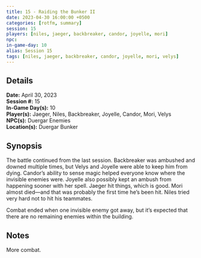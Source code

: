 ```yaml
---
title: 15 - Raiding the Bunker II
date: 2023-04-30 16:00:00 +0500
categories: [rotfm, summary]
session: 15
players: [niles, jaeger, backbreaker, candor, joyelle, mori]
npc: 
in-game-day: 10
alias: Session 15
tags: [niles, jaeger, backbreaker, candor, joyelle, mori, velys]
---
```


## Details

**Date:** April 30, 2023 <br>
**Session #:** 15 <br>
**In-Game Day(s):** 10 <br>
**Player(s):** Jaeger, Niles, Backbreaker, Joyelle, Candor, Mori, Velys <br>
**NPC(s):** Duergar Enemies <br>
**Location(s):** Duergar Bunker

## Synopsis
The battle continued from the last session. Backbreaker was ambushed and downed multiple times, but Velys and Joyelle were able to keep him from dying. Candor’s ability to sense magic helped everyone know where the invisible enemies were. Joyelle also possibly kept an ambush from happening sooner with her spell. Jaeger hit things, which is good. Mori almost died—and that was probably the first time he’s been hit. Niles tried very hard not to hit his teammates.

Combat ended when one invisible enemy got away, but it’s expected that there are no remaining enemies within the building.

## Notes
More combat.
